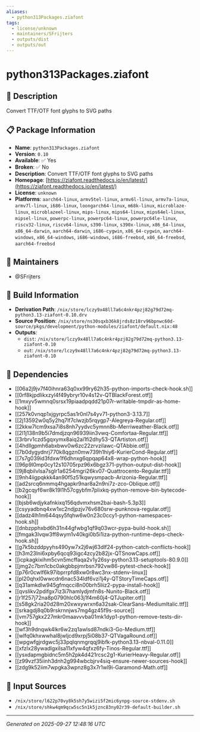 ```yaml
---
aliases:
  - python313Packages.ziafont
tags:
  - license/unknown
  - maintainers/SFrijters
  - outputs/dist
  - outputs/out
---
```


# python313Packages.ziafont

## 📝 Description

Convert TTF/OTF font glyphs to SVG paths

## 📋 Package Information

- **Name**: `python313Packages.ziafont`
- **Version**: `0.10`
- **Available**: ✅ Yes
- **Broken**: ✅ No
- **Description**: Convert TTF/OTF font glyphs to SVG paths
- **Homepage**: [https://ziafont.readthedocs.io/en/latest/](https://ziafont.readthedocs.io/en/latest/)
- **License**: `unknown`
- **Platforms**: `aarch64-linux`, `armv5tel-linux`, `armv6l-linux`, `armv7a-linux`, `armv7l-linux`, `i686-linux`, `loongarch64-linux`, `m68k-linux`, `microblaze-linux`, `microblazeel-linux`, `mips-linux`, `mips64-linux`, `mips64el-linux`, `mipsel-linux`, `powerpc-linux`, `powerpc64-linux`, `powerpc64le-linux`, `riscv32-linux`, `riscv64-linux`, `s390-linux`, `s390x-linux`, `x86_64-linux`, `x86_64-darwin`, `aarch64-darwin`, `i686-cygwin`, `x86_64-cygwin`, `aarch64-windows`, `x86_64-windows`, `i686-windows`, `i686-freebsd`, `x86_64-freebsd`, `aarch64-freebsd`
## 👥 Maintainers

- @SFrijters


## 🔧 Build Information

- **Derivation Path**: `/nix/store/lczy9x48ll7a6c4nkr4pzj82g79d72mq-python3.13-ziafont-0.10.drv`
- **Source Position**: `/nix/store/ns30sqxb36k8jrds8z18rv96bpnwc60d-source/pkgs/development/python-modules/ziafont/default.nix:48`
- **Outputs**:
  - `dist`:  `/nix/store/lczy9x48ll7a6c4nkr4pzj82g79d72mq-python3.13-ziafont-0.10`
  - `out`:  `/nix/store/lczy9x48ll7a6c4nkr4pzj82g79d72mq-python3.13-ziafont-0.10`

## 🔗 Dependencies

- [[06a2j9jv7f40ihnra63q0xx99ry62h35-python-imports-check-hook.sh]]
- [[0rf8kjpdlikxzyl4f49ybryr10v4s12v-QTBlackForest.otf]]
- [[1mxyv5wmnq0srsx19piaadpqdd21p07r-writable-tmpdir-as-home-hook]]
- [[257k0vnqp1xjgyrpc5as1r0nl7s4yv71-python3-3.13.7]]
- [[2j13592w0q5y2hq7lf7clwzjb5rqygp7-Alegreya-Regular.otf]]
- [[2kkw7lcm9xsa7i8s8nh7yydvc5ymnn8b-Merriweather-Black.otf]]
- [[2l1j138n9b5i7dmdjzqn96939iin3vwq-Comfortaa-Regular.ttf]]
- [[3rbrv1czd5gqxymx8aiq2ai1fi2dhy53-QTArtiston.otf]]
- [[4hdllgpmh6abxbwv0w6zc22zrvzilawc-QTAbbie.otf]]
- [[7b0dygydnrj770k8qgzn0mw739h1hiy6-KurierCond-Regular.otf]]
- [[7s7g039id3fdxw1f6dhnxg6qpqap64x8-wrap-python-hook]]
- [[96p9l0mp0cy12s10705rpz96x6bgz371-python-output-dist-hook]]
- [[9j8qbilvlsa7sglr1a6254mgri26kv07-Quattrocento-Regular.ttf]]
- [[9nh4iigpqkkk4an90f5z51kqwysmpacb-Arizonia-Regular.ttf]]
- [[ad2srcq6nmmq4hgapkr9nar8a2n9ni7z-zco-Oblique.otf]]
- [[b2gcqyf6wr8k19l1h57cgybfm7plixkq-python-remove-bin-bytecode-hook]]
- [[bjsb6wdjykafnkixq156qdvmxhsm2bai-bash-5.3p3]]
- [[csyyadbnq4xw1xc2ndjpzjv76v680srw-punknova-regular.otf]]
- [[dadz4lh1m644qsy5fqhw6w0n23c0ccy1-python-namespaces-hook.sh]]
- [[dnbzpphxbd6h31n44gfwbg1qf9q03wcr-pypa-build-hook.sh]]
- [[fmgak3lvqw3ff8wym1v40kgi0b5i1iza-python-runtime-deps-check-hook.sh]]
- [[g7k5bzddpyyhs490yw7x2j6wj63dlf24-python-catch-conflicts-hook]]
- [[h3m23lni6xpby6qcq93igc4zcy2b82jx-QTSnowCaps.otf]]
- [[icpkagkixihm5cvn5mcffaqa2v1y26sy-python3.13-setuptools-80.9.0]]
- [[jmg2c7bm1cbc0akgbbpjmrbsn792vw86-pytest-check-hook]]
- [[p76r0cwlf6k97ibprrpfd8xw0r8wc3nx-stdenv-linux]]
- [[pl20qhxl0wwcdn6nac534ldf6vzi1j4y-QTStoryTimeCaps.otf]]
- [[q31amkdlw945gfmqcci8n00brh5liiz2-pypa-install-hook]]
- [[qvslikv2pdifgx7iz3i7hamlydjmfn8s-Nunito-Black.otf]]
- [[r1f257j72na8p0790hlc063j1f4m60j4-QTJupiter.otf]]
- [[s58gk2ria20d28m20xwxywrxn6a32sak-ClearSans-MediumItalic.ttf]]
- [[srkagdj8q0b9rskrnnjws7mg4gz45f9s-source]]
- [[vm757gkx227mkr0maavvvba01mk1dyp1-python-remove-tests-dir-hook]]
- [[wf3h9dnqwk4lkr6w2zq1awlsd87ndki3-Go-Medium.ttf]]
- [[wlfq0khxwwhal8jwljcd9xrpj5i08b37-QTVagaRound.otf]]
- [[wpgwfgjrdgwc5j33pqlqnmgrqqj9ibfk-python3.13-nbval-0.11.0]]
- [[xfzlx28ywadlgxilsa11xfyw4qfxz6fy-Tinos-Regular.ttf]]
- [[ysxdapmgbidnc5m5h2pk4d421rcsc2g1-KurierHeavy-Regular.otf]]
- [[z99vzf35iinh3dnh2g994wbcbjrv4siq-ensure-newer-sources-hook]]
- [[zdg9k52iim7wpgka3wpnz8g3x7r1wl9i-Garamond-Math.otf]]

## 📁 Input Sources

- `/nix/store/l622p70vy8k5sh7y5wizi5f2mic6ynpg-source-stdenv.sh`
- `/nix/store/shkw4qm9qcw5sc5n1k5jznc83ny02r39-default-builder.sh`

---
*Generated on 2025-09-27 12:48:16 UTC*
